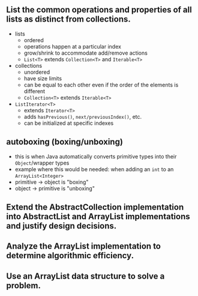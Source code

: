 ## List the common operations and properties of all lists as distinct from collections.
- lists
    - ordered
    - operations happen at a particular index
    - grow/shrink to accommodate add/remove actions
    - `List<T>` extends `Collection<T>` and `Iterable<T>`
- collections
    - unordered
    - have size limits
    - can be equal to each other even if the order of the elements is different
    - `Collection<T>` extends `Iterable<T>`
- `ListIterator<T>`
    - extends `Iterator<T>`
    - adds `hasPrevious()`, `next/previousIndex()`, etc.
    - can be initialized at specific indexes

## autoboxing (boxing/unboxing)
- this is when Java automatically converts primitive types into their `Object`/wrapper types
- example where this would be needed: when adding an `int` to an `ArrayList<Integer>`
- primitive -> object is "boxing"
- object -> primitive is "unboxing"

## Extend the AbstractCollection implementation into AbstractList and ArrayList implementations and justify design decisions.


## Analyze the ArrayList implementation to determine algorithmic efficiency.


## Use an ArrayList data structure to solve a problem.

